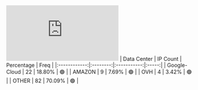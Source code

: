 ![Diagramm](https://github.com/obajay/StateSync-snapshots/blob/main/Projects/BandProtocol/1/README.md)
| Data Center | IP Count | Percentage | Freq |
|:------------:|:--------:|:-----------:|:-----:|
| Google-Cloud | 22 | 18.80% | 🟢 |
| AMAZON | 9 | 7.69% | 🟢 |
| OVH | 4 | 3.42% | 🟢 |
| OTHER | 82 | 70.09% | 🟢 |